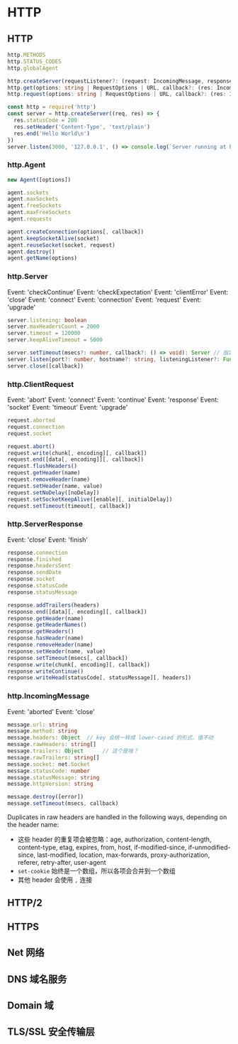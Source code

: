 # HTTP


## HTTP

```ts
http.METHODS
http.STATUS_CODES
http.globalAgent

http.createServer(requestListener?: (request: IncomingMessage, response: ServerResponse) => void): Server
http.get(options: string | RequestOptions | URL, callback?: (res: IncomingMessage) => void): ClientRequest
http.request(options: string | RequestOptions | URL, callback?: (res: IncomingMessage) => void): ClientRequest
```

```js
const http = require('http')
const server = http.createServer((req, res) => {
  res.statusCode = 200
  res.setHeader('Content-Type', 'text/plain')
  res.end('Hello World\n')
})
server.listen(3000, '127.0.0.1', () => console.log(`Server running at http://...`))
```

### http.Agent

```js
new Agent([options])

agent.sockets
agent.maxSockets
agent.freeSockets
agent.maxFreeSockets
agent.requests

agent.createConnection(options[, callback])
agent.keepSocketAlive(socket)
agent.reuseSocket(socket, request)
agent.destroy()
agent.getName(options)
```

### http.Server

Event: 'checkContinue'
Event: 'checkExpectation'
Event: 'clientError'
Event: 'close'
Event: 'connect'
Event: 'connection'
Event: 'request'
Event: 'upgrade'

```ts
server.listening: boolean
server.maxHeadersCount = 2000
server.timeout = 120000
server.keepAliveTimeout = 5000

server.setTimeout(msecs?: number, callback?: () => void): Server // 指定超时时间和超时处理函数
server.listen(port?: number, hostname?: string, listeningListener?: Function): Server // +8 overloads
server.close([callback])
```

### http.ClientRequest

Event: 'abort'
Event: 'connect'
Event: 'continue'
Event: 'response'
Event: 'socket'
Event: 'timeout'
Event: 'upgrade'

```js
request.aborted
request.connection
request.socket

request.abort()
request.write(chunk[, encoding][, callback])
request.end([data[, encoding]][, callback])
request.flushHeaders()
request.getHeader(name)
request.removeHeader(name)
request.setHeader(name, value)
request.setNoDelay([noDelay])
request.setSocketKeepAlive([enable][, initialDelay])
request.setTimeout(timeout[, callback])
```

### http.ServerResponse

Event: 'close'
Event: 'finish'

```js
response.connection
response.finished
response.headersSent
response.sendDate
response.socket
response.statusCode
response.statusMessage

response.addTrailers(headers)
response.end([data][, encoding][, callback])
response.getHeader(name)
response.getHeaderNames()
response.getHeaders()
response.hasHeader(name)
response.removeHeader(name)
response.setHeader(name, value)
response.setTimeout(msecs[, callback])
response.write(chunk[, encoding][, callback])
response.writeContinue()
response.writeHead(statusCode[, statusMessage][, headers])
```

### http.IncomingMessage

Event: 'aborted'
Event: 'close'

```ts
message.url: string
message.method: string
message.headers: Object  // key 会统一转成 lower-cased 的形式，值不动
message.rawHeaders: string[]
message.trailers: Object      // 这个是啥？
message.rawTrailers: string[]
message.socket: net.Socket
message.statusCode: number
message.statusMessage: string
message.httpVersion: string

message.destroy([error])
message.setTimeout(msecs, callback)
```

Duplicates in raw headers are handled in the following ways, depending on the header name:
  * 这些 header 的重复项会被忽略：age, authorization, content-length, content-type, etag, expires, from, host, if-modified-since, if-unmodified-since, last-modified, location, max-forwards, proxy-authorization, referer, retry-after, user-agent
  * `set-cookie` 始终是一个数组，所以各项会合并到一个数组
  * 其他 header 会使用 `,` 连接


## HTTP/2


## HTTPS


## Net 网络


## DNS 域名服务


## Domain 域


## TLS/SSL 安全传输层





<style>
  td:first-Child { color: red; }
  h2 a { text-decoration: none; }
</style>

<script>
  // typescript 高亮增强
  var methodReg = /\.(\w+)\(/g;
  var classReg = /(\s)([A-Z]\w+)/g;

  var ts = document.querySelectorAll('.lang-ts');
  ts.forEach(function (frag) {
    var text = frag.innerHTML;
    text = text.replace(methodReg, '.<span style="color: #900;">$1</span>(')
               .replace(classReg, '$1<span style="color: #090;">$2</span>');
    frag.innerHTML = text;
  });
</script>
